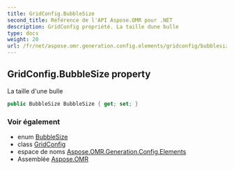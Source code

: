 ```yaml
---
title: GridConfig.BubbleSize
second_title: Référence de l'API Aspose.OMR pour .NET
description: GridConfig propriété. La taille dune bulle
type: docs
weight: 20
url: /fr/net/aspose.omr.generation.config.elements/gridconfig/bubblesize/
---
```

## GridConfig.BubbleSize property

La taille d'une bulle

```csharp
public BubbleSize BubbleSize { get; set; }
```

### Voir également

* enum [BubbleSize](../../../aspose.omr.generation/bubblesize/)
* class [GridConfig](../)
* espace de noms [Aspose.OMR.Generation.Config.Elements](../../gridconfig/)
* Assemblée [Aspose.OMR](../../../)


